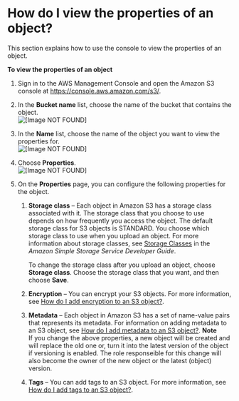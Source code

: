 # How do I view the properties of an object?<a name="view-object-properties"></a>

This section explains how to use the console to view the properties of an object\.

**To view the properties of an object**

1. Sign in to the AWS Management Console and open the Amazon S3 console at [https://console\.aws\.amazon\.com/s3/](https://console.aws.amazon.com/s3/)\.

1. In the **Bucket name** list, choose the name of the bucket that contains the object\.  
![\[Image NOT FOUND\]](http://docs.aws.amazon.com/AmazonS3/latest/user-guide/images/choose-bucket-name.png)

1. In the **Name** list, choose the name of the object you want to view the properties for\.  
![\[Image NOT FOUND\]](http://docs.aws.amazon.com/AmazonS3/latest/user-guide/images/object-name-select.png)

1. Choose **Properties**\.  
![\[Image NOT FOUND\]](http://docs.aws.amazon.com/AmazonS3/latest/user-guide/images/object-properties-tab.png)

1. On the **Properties** page, you can configure the following properties for the object\.

   1. **Storage class** – Each object in Amazon S3 has a storage class associated with it\. The storage class that you choose to use depends on how frequently you access the object\. The default storage class for S3 objects is STANDARD\. You choose which storage class to use when you upload an object\. For more information about storage classes, see [Storage Classes](https://docs.aws.amazon.com/AmazonS3/latest/dev/storage-class-intro.html) in the *Amazon Simple Storage Service Developer Guide*\.

      To change the storage class after you upload an object, choose **Storage class**\. Choose the storage class that you want, and then choose **Save**\.

   1. **Encryption** – You can encrypt your S3 objects\. For more information, see [How do I add encryption to an S3 object?](add-object-encryption.md)\. 

   1. **Metadata** – Each object in Amazon S3 has a set of name\-value pairs that represents its metadata\. For information on adding metadata to an S3 object, see [How do I add metadata to an S3 object?](add-object-metadata.md)\.
**Note**  
 If you change the above properties, a new object will be created and will replace the old one or, turn it into the latest version of the object if versioning is enabled\. The role responseible for this change will also become the owner of the new object or the latest \(object\) version\. 

   1. **Tags** – You can add tags to an S3 object\. For more information, see [How do I add tags to an S3 object?](add-object-tags.md)\.